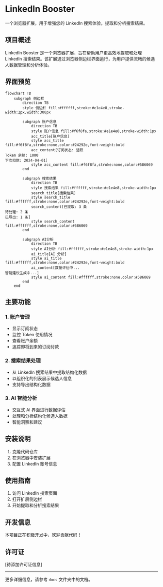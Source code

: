 # LinkedIn Booster

一个浏览器扩展，用于增强您的 LinkedIn 搜索体验，提取和分析搜索结果。

## 项目概述

LinkedIn Booster 是一个浏览器扩展，旨在帮助用户更高效地提取和处理 LinkedIn 搜索结果。该扩展通过浏览器侧边栏界面运行，为用户提供流畅的候选人数据管理和分析体验。

## 界面预览

```mermaid
flowchart TD
    subgraph 侧边栏
        direction TB
        style 侧边栏 fill:#ffffff,stroke:#e1e4e8,stroke-width:2px,width:300px
        
        subgraph 账户信息
            direction TB
            style 账户信息 fill:#f6f8fa,stroke:#e1e4e8,stroke-width:1px
            acc_title[账户信息]
            style acc_title fill:#f6f8fa,stroke:none,color:#24292e,font-weight:bold
            acc_content[订阅状态: 活跃
Token 余额: 1000
下次扣款: 2024-04-01]
            style acc_content fill:#f6f8fa,stroke:none,color:#586069
        end
        
        subgraph 搜索结果
            direction TB
            style 搜索结果 fill:#ffffff,stroke:#e1e4e8,stroke-width:1px
            search_title[搜索结果]
            style search_title fill:#ffffff,stroke:none,color:#24292e,font-weight:bold
            search_content[已提取: 3 条
待处理: 2 条
已导出: 1 条]
            style search_content fill:#ffffff,stroke:none,color:#586069
        end
        
        subgraph AI分析
            direction TB
            style AI分析 fill:#ffffff,stroke:#e1e4e8,stroke-width:1px
            ai_title[AI 分析]
            style ai_title fill:#ffffff,stroke:none,color:#24292e,font-weight:bold
            ai_content[数据评估中...
智能建议生成中...]
            style ai_content fill:#ffffff,stroke:none,color:#586069
        end
    end
```

## 主要功能

### 1. 账户管理
- 显示订阅状态
- 监控 Token 使用情况
- 查看账户余额
- 追踪即将到来的订阅付款

### 2. 搜索结果处理
- 从 LinkedIn 搜索结果中提取结构化数据
- 以组织化的列表展示候选人信息
- 支持导出结构化数据

### 3. AI 智能分析
- 交互式 AI 界面进行数据评估
- 处理和分析结构化候选人数据
- 智能洞察和建议

## 安装说明

1. 克隆代码仓库
2. 在浏览器中安装扩展
3. 配置 LinkedIn 账号信息

## 使用指南

1. 访问 LinkedIn 搜索页面
2. 打开扩展侧边栏
3. 开始提取和分析搜索结果

## 开发信息

本项目正在积极开发中，欢迎贡献代码！

## 许可证

[待添加许可证信息]

---

更多详细信息，请参考 `docs` 文件夹中的文档。
